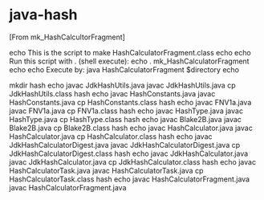 # java-hash
[From mk_HashCalcultorFragment]

echo This is the script to make HashCalculatorFragment.class
echo
echo Run this script with . \(shell execute\):
echo . mk_HashCalculatorFragment
echo
echo Execute by: java HashCalculatorFragment \$directory
echo

mkdir hash
echo javac JdkHashUtils.java
 javac JdkHashUtils.java
 cp JdkHashUtils.class hash
echo  javac HashConstants.java 
 javac HashConstants.java 
 cp HashConstants.class hash
echo javac FNV1a.java 
 javac FNV1a.java 
 cp FNV1a.class hash
echo  javac HashType.java 
 javac HashType.java 
 cp HashType.class hash
echo  javac Blake2B.java 
 javac Blake2B.java 
 cp Blake2B.class hash
echo  javac HashCalculator.java
 javac HashCalculator.java
 cp HashCalculator.class hash
echo javac JdkHashCalculatorDigest.java
 javac JdkHashCalculatorDigest.java
 cp JdkHashCalculatorDigest.class hash
echo  javac JdkHashCalculator.java 
 javac JdkHashCalculator.java 
 cp JdkHashCalculator.class hash
echo  javac HashCalculatorTask.java 
 javac HashCalculatorTask.java 
 cp HashCalculatorTask.class hash
echo javac HashCalculatorFragment.java 
 javac HashCalculatorFragment.java 
